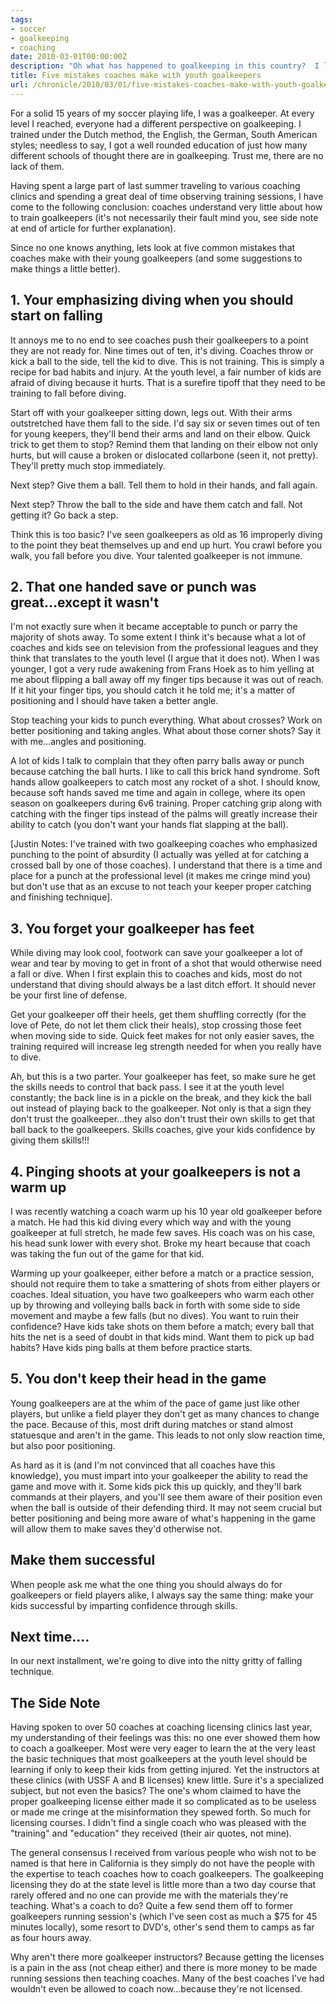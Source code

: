 ```yaml
---
tags:
- soccer
- goalkeeping
- coaching
date: 2010-03-01T00:00:00Z
description: "Oh what has happened to goalkeeping in this country?  I look at five common coaching mistakes."
title: Five mistakes coaches make with youth goalkeepers
url: /chronicle/2010/03/01/five-mistakes-coaches-make-with-youth-goalkeepers/
---
```


For a solid 15 years of my soccer playing life, I was a goalkeeper. At every level I reached, everyone had a different perspective on goalkeeping.  I trained under the Dutch method, the English, the German, South American styles; needless to say, I got a well rounded education of just how many different schools of thought there are in goalkeeping.  Trust me, there are no lack of them.

Having spent a large part of last summer traveling to various coaching clinics and spending a great deal of time observing training sessions, I have come to the following conclusion: coaches understand very little about how to train goalkeepers (it's not necessarily their fault mind you, see side note at end of article for further explanation).

Since no one knows anything, lets look at five common mistakes that coaches make with their young goalkeepers (and some suggestions to make things a little better).

## 1. Your emphasizing diving when you should start on falling
It annoys me to no end to see coaches push their goalkeepers to a point they are not ready for. Nine times out of ten, it's diving. Coaches throw or kick a ball to the side, tell the kid to dive.  This is not training.  This is simply a recipe for bad habits and injury.  At the youth level, a fair number of kids are afraid of diving because it hurts.  That is a surefire tipoff that they need to be training to fall before diving.

Start off with your goalkeeper sitting down, legs out.  With their arms outstretched have them fall to the side. I'd say six or seven times out of ten for young keepers, they'll bend their arms and land on their elbow.  Quick trick to get them to stop?  Remind them that landing on their elbow not only hurts, but will cause a broken or dislocated collarbone (seen it, not pretty).  They'll pretty much stop immediately.

Next step?  Give them a ball.  Tell them to hold in their hands, and fall again.

Next step?  Throw the ball to the side and have them catch and fall.  Not getting it?  Go back a step.

Think this is too basic?  I've seen goalkeepers as old as 16 improperly diving to the point they beat themselves up and end up hurt. You crawl before you walk, you fall before you dive.  Your talented goalkeeper is not immune.

## 2. That one handed save or punch was great...except it wasn't
I'm not exactly sure when it became acceptable to punch or parry the majority of shots away.  To some extent I think it's because what a lot of coaches and kids see on television from the professional leagues and they think that translates to the youth level (I argue that it does not). When I was younger, I got a very rude awakening from Frans Hoek as to him yelling at me about flipping a ball away off my finger tips because it was out of reach. If it hit your finger tips, you should catch it he told me; it's a matter of positioning and I should have taken a better angle.

Stop teaching your kids to punch everything.  What about crosses?  Work on better positioning and taking angles. What about those corner shots? Say it with me...angles and positioning.

A lot of kids I talk to complain that they often parry balls away or punch because catching the ball hurts.  I like to call this brick hand syndrome.  Soft hands allow goalkeepers to catch most any rocket of a shot.  I should know, because soft hands saved me time and again in college, where its open season on goalkeepers during 6v6 training.  Proper catching grip along with catching with the finger tips instead of the palms will greatly increase their ability to catch (you don't want your hands flat slapping at the ball).

[Justin Notes: I've trained with two goalkeeping coaches who emphasized punching to the point of absurdity (I actually was yelled at for catching a crossed ball by one of those coaches). I understand that there is a time and place for a punch at the professional level (it makes me cringe mind you) but don't use that as an excuse to not teach your keeper proper catching and finishing technique].

## 3. You forget your goalkeeper has feet
While diving may look cool, footwork can save your goalkeeper a lot of wear and tear by moving to get in front of a shot that would otherwise need a fall or dive.  When I first explain this to coaches and kids, most do not understand that diving should always be a last ditch effort.  It should never be your first line of defense.

Get your goalkeeper off their heels, get them shuffling correctly (for the love of Pete, do not let them click their heals), stop crossing those feet when moving side to side.  Quick feet makes for not only easier saves, the training required will increase leg strength needed for when you really have to dive.

Ah, but this is a two parter. Your goalkeeper has feet, so make sure he get the skills needs to control that back pass.  I see it at the youth level constantly; the back line is in a pickle on the break, and they kick the ball out instead of playing back to the goalkeeper.  Not only is that a sign they don't trust the goalkeeper...they also don't trust their own skills to get that ball back to the goalkeepers.  Skills coaches, give your kids confidence by giving them skills!!!

## 4. Pinging shoots at your goalkeepers is not a warm up
I was recently watching a coach warm up his 10 year old goalkeeper before a match. He had this kid diving every which way and with the young goalkeeper at full stretch, he made few saves.  His coach was on his case, his head sunk lower with every shot. Broke my heart because that coach was taking the fun out of the game for that kid.

Warming up your goalkeeper, either before a match or a practice session, should not require them to take a smattering of shots from either players or coaches.  Ideal situation, you have two goalkeepers who warm each other up by throwing and volleying balls back in forth with some side to side movement and maybe a few falls (but no dives).  You want to ruin their confidence?  Have kids take shots on them before a match; every ball that hits the net is a seed of doubt in that kids mind.  Want them to pick up bad habits?  Have kids ping balls at them before practice starts.

## 5. You don't keep their head in the game
Young goalkeepers are at the whim of the pace of game just like other players, but unlike a field player they don't get as many chances to change the pace.  Because of this, most drift during matches or stand almost statuesque and aren't in the game.  This leads to not only slow reaction time, but also poor positioning.

As hard as it is (and I'm not convinced that all coaches have this knowledge), you must impart into your goalkeeper the ability to read the game and move with it.  Some kids pick this up quickly, and they'll bark commands at their players, and you'll see them aware of their position even when the ball is outside of their defending third.  It may not seem crucial but better positioning and being more aware of what's happening in the game will allow them to make saves they'd otherwise not.

## Make them successful
When people ask me what the one thing you should always do for goalkeepers or field players alike, I always say the same thing: make your kids successful by imparting confidence through skills.

## Next time....
In our next installment, we're going to dive into the nitty gritty of falling technique.

## The Side Note
Having spoken to over 50 coaches at coaching licensing clinics last year, my understanding of their feelings was this: no one ever showed them how to coach a goalkeeper.  Most were very eager to learn the at the very least the basic techniques that most goalkeepers at the youth level should be learning if only to keep their kids from getting injured.  Yet the instructors at these clinics (with USSF A and B licenses) knew little.  Sure it's a specialized subject, but not even the basics?  The one's whom claimed to have the proper goalkeeping license either made it so complicated as to be useless or made me cringe at the misinformation they spewed forth.  So much for licensing courses.  I didn't find a single coach who was pleased with the "training" and "education" they received (their air quotes, not mine).

The general consensus I received from various people who wish not to be named is that here in California is they simply do not have the people with the expertise to teach coaches how to coach goalkeepers.  The goalkeeping licensing they do at the state level is little more than a two day course that rarely offered and no one can provide me with the materials they're teaching. What's a coach to do? Quite a few send them off to former goalkeepers running session's (which I've seen cost as much a $75 for 45 minutes locally), some resort to DVD's, other's send them to camps as far as four hours away.

Why aren't there more goalkeeper instructors?  Because getting the licenses is a pain in the ass (not cheap either) and there is more money to be made running sessions then teaching coaches. Many of the best coaches I've had wouldn't even be allowed to coach now...because they're not licensed.
